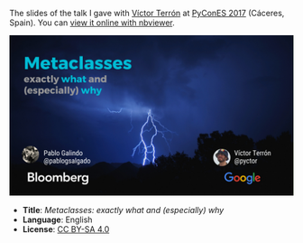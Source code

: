 The slides of the talk I gave with [Víctor Terrón](https://github.com/vterron) at [PyConES 2017](https://2017.es.pycon.org/) (Cáceres, Spain). You can [view it online with nbviewer][nbviewer].

[![Front slide](./images/Front_Lightning.jpg)][nbviewer]

- **Title**: *Metaclasses: exactly what and (especially) why*
- **Language**: English
- **License**: [CC BY-SA 4.0](http://creativecommons.org/licenses/by-sa/4.0/)

[nbviewer]: http://nbviewer.jupyter.org/github/pablogsal/pycones2017/blob/master/why-metaclasses.ipynb

